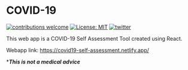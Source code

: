 # COVID-19
[![contributions welcome](https://img.shields.io/badge/contributions-welcome-brightgreen.svg?style=flat)](https://github.com/devsebastian/mantis/issues) 
[![License: MIT](https://img.shields.io/badge/License-MIT-yellow.svg)](https://github.com/devsebastian/covid19/blob/master/LICENSE) 
[![twitter](https://img.shields.io/badge/Twitter-@iDevSebastian-green.svg)](https://twitter.com/iDevSebastian)

This web app is a COVID-19 Self Assessment Tool created using React.

Webapp link: https://covid19-self-assessment.netlify.app/

****This is not a medical advice***

